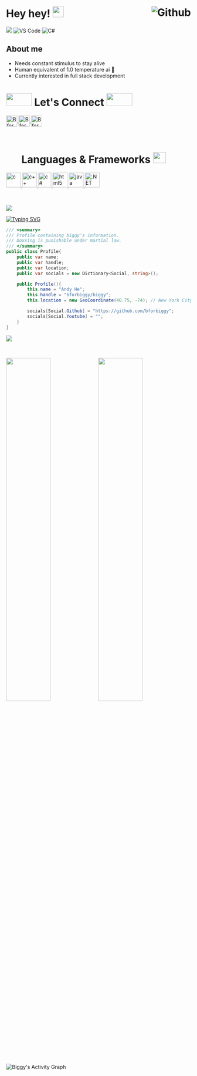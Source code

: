 # Hey hey! <img src= "https://media.discordapp.net/attachments/441515622329745408/922266941727580200/OtterJam1.gif" width= "30" height= "30"> <a href="https://github.com/bforbiggy"> <img align="right" src="https://img.shields.io/github/followers/bforbiggy?label=Follow&amp;style=social" alt="Github"></a>

![](https://komarev.com/ghpvc/?username=bforbiggy&style=for-the-badge)
![VS Code](https://img.shields.io/badge/VS%20%20Code-0078d7.svg?style=for-the-badge&logo=visual-studio-code&logoColor=white)
![C#](https://img.shields.io/badge/c%23-%23239120.svg?style=for-the-badge&logo=c-sharp#&logoColor=c58545&labelColor=282828)

## About me

- Needs constant stimulus to stay alive
- Human equivalent of 1.0 temperature ai 🤖
- Currently interested in full stack development
  <br>

<!--
<div align="center">
  <a href="https://open.spotify.com/user/6s6pbtefezpookh8gwnkko15v">
    <img src="https://readme-spotify-tingz.vercel.app/api/now-playing">
  </a>
</div>
-->

# <img src='https://raw.githubusercontent.com/ShahriarShafin/ShahriarShafin/main/Assets/handshake.gif' height="35px" width="70px"> Let's Connect <img src='https://raw.githubusercontent.com/ShahriarShafin/ShahriarShafin/main/Assets/handshake.gif' height="35px" width="70px">

<p align="left">
    <a href="https://github.com/bforbiggy" target="blank">
        <img align="center" src="https://upload.wikimedia.org/wikipedia/commons/9/91/Octicons-mark-github.svg" alt="Bforbiggy" height="30" width="30" />
    </a>
    <a href="https://www.linkedin.com/in/andy-he-a31771242/" target="blank">
        <img align="center" src="https://upload.wikimedia.org/wikipedia/commons/c/ca/LinkedIn_logo_initials.png" alt="Bforbiggy" height="30" width="30" />
    </a>
    <a href="https://twitter.com/bforbiggy" target="blank">
        <img align="center" src="https://upload.wikimedia.org/wikipedia/commons/4/4f/Twitter-logo.svg" alt="Bforbiggy" height="30" width="30" />
    </a>
</p>
<br>

# <img src = "https://media2.giphy.com/media/QssGEmpkyEOhBCb7e1/giphy.gif?cid=ecf05e47a0n3gi1bfqntqmob8g9aid1oyj2wr3ds3mg700bl&rid=giphy.gif" height=0px width=35px> Languages & Frameworks <img src = "https://media2.giphy.com/media/QssGEmpkyEOhBCb7e1/giphy.gif?cid=ecf05e47a0n3gi1bfqntqmob8g9aid1oyj2wr3ds3mg700bl&rid=giphy.gif" height=30px width = 35px>

<p align="left"> 
    <a href="https://en.wikipedia.org/wiki/C_(programming_language)" target="_blank" rel="noreferrer"> 
        <img src="https://upload.wikimedia.org/wikipedia/commons/1/18/C_Programming_Language.svg" alt="c" width="40" height="40" /> 
    </a> 
    <a href="https://en.wikipedia.org/wiki/C++" target="_blank" rel="noreferrer">
        <img src="https://upload.wikimedia.org/wikipedia/commons/1/18/ISO_C++_Logo.svg" alt="c++" width="40" height="40" /> 
    </a> 
    <a href="https://en.wikipedia.org/wiki/C_Sharp_(programming_language)" target="_blank" rel="noreferrer">
        <img src="https://seeklogo.com/images/C/c-sharp-c-logo-02F17714BA-seeklogo.com.png" alt="c#" width="35" height="40" /> 
    </a> 
    <a href="https://en.wikipedia.org/wiki/HTML" target="_blank" rel="noreferrer"> 
        <img src="https://upload.wikimedia.org/wikipedia/commons/6/61/HTML5_logo_and_wordmark.svg"alt="html5" width="40" height="40" /> 
    </a> 
    <a href="https://en.wikipedia.org/wiki/Java_(programming_language)" target="_blank" rel="noreferrer"> 
        <img src="https://upload.wikimedia.org/wikipedia/commons/0/0a/AnantP@java.png" alt="java" width="40"height="40" /> 
    </a>  
    <a href="https://en.wikipedia.org/wiki/.NET" target="_blank" rel="noreferrer"> 
        <img src="https://upload.wikimedia.org/wikipedia/commons/e/ee/.NET_Core_Logo.svg" alt=".NET Core" width="40"height="40" /> 
    </a>  
</p>
<br>

<a href="https://www.youtube.com/watch?v=dQw4w9WgXcQ"><img src="https://user-images.githubusercontent.com/73097560/115834477-dbab4500-a447-11eb-908a-139a6edaec5c.gif"></a>

[![Typing SVG](https://readme-typing-svg.herokuapp.com?duration=2000&width=500&lines=Roses+are+red;Deadlines+in+view;Unexpected+'%7D'%2C+on+line+32)](https://git.io/typing-svg)

```cs
/// <summary>
/// Profile containing biggy's information.
/// Doxxing is punishable under martial law.
/// </summary>
public class Profile{
    public var name;
    public var handle;
    public var location;
    public var socials = new Dictionary<Social, string>();

    public Profile(){
        this.name = "Andy He";
        this.handle = "bforbiggy/biggy";
        this.location = new GeoCoordinate(40.75, -74); // New York City, United States

        socials[Social.Github] = "https://github.com/bforbiggy";
        socials[Social.Youtube] = "";
    }
}
```

<a href="https://www.youtube.com/watch?v=dQw4w9WgXcQ"><img src="https://user-images.githubusercontent.com/73097560/115834477-dbab4500-a447-11eb-908a-139a6edaec5c.gif"></a>

<br/>
<p align="left">
  <img width="49%" src="https://github-readme-stats.vercel.app/api?username=bforbiggy&show_icons=true&theme=gruvbox&hide_border=true"/>
    <img width=49%" src="https://github-readme-streak-stats.herokuapp.com/?user=bforbiggy&theme=gruvbox&hide_border=true" />
  </a>
</p>

![Biggy's Activity Graph](https://activity-graph.herokuapp.com/graph?username=bforbiggy&custom_title=Biggy's%20Activity%20Graph&theme=gruvbox&bg_color=282828&hide_border=true&line=d1a01f&point=c58545)
